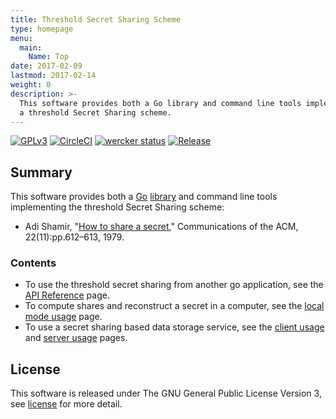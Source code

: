```yaml
---
title: Threshold Secret Sharing Scheme
type: homepage
menu:
  main:
    Name: Top
date: 2017-02-09
lastmod: 2017-02-14
weight: 0
description: >-
  This software provides both a Go library and command line tools implementing
  a threshold Secret Sharing scheme.
---
```

[![GPLv3](https://img.shields.io/badge/license-GPLv3-blue.svg)](https://www.gnu.org/copyleft/gpl.html)
[![CircleCI](https://circleci.com/gh/itslab-kyushu/sss/tree/master.svg?style=svg)](https://circleci.com/gh/itslab-kyushu/sss/tree/master)
[![wercker status](https://app.wercker.com/status/16562999f1f803486bd8893c1dec21e6/s/master "wercker status")](https://app.wercker.com/project/byKey/16562999f1f803486bd8893c1dec21e6)
[![Release](https://img.shields.io/badge/release-0.3.0-brightgreen.svg)](https://github.com/itslab-kyushu/sss/releases/tag/v0.3.0)

## Summary
This software provides both a [Go](https://golang.org/)
[library](https://godoc.org/github.com/itslab-kyushu/sss/sss) and
command line tools implementing the threshold Secret Sharing scheme:

* Adi Shamir, "[How to share a secret](http://dl.acm.org/ft_gateway.cfm?id=359176),"
  Communications of the ACM, 22(11):pp.612–613, 1979.

### Contents
* To use the threshold secret sharing from another go application,
  see the [API Reference](api) page.  
* To compute shares and reconstruct a secret in a computer,
  see the [local mode usage](local) page.
* To use a secret sharing based data storage service,
  see the [client usage](remote) and [server usage](server) pages.

## License
This software is released under The GNU General Public License Version 3,
see [license](./licenses/) for more detail.
